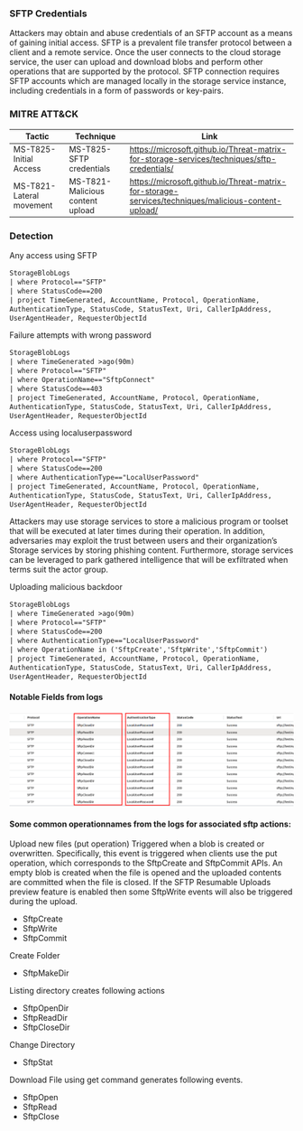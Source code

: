 ### SFTP Credentials
Attackers may obtain and abuse credentials of an SFTP account as a means of gaining initial access. SFTP is a prevalent file transfer protocol between a client and a remote service. Once the user connects to the cloud storage service, the user can upload and download blobs and perform other operations that are supported by the protocol. SFTP connection requires SFTP accounts which are managed locally in the storage service instance, including credentials in a form of passwords or key-pairs.


### MITRE ATT&CK
| Tactic | Technique | Link    |
| ---  | --- | --- |
|MS-T825-Initial Access |MS-T825-SFTP credentials |https://microsoft.github.io/Threat-matrix-for-storage-services/techniques/sftp-credentials/|
|MS-T821-Lateral movement | MS-T821-Malicious content upload|https://microsoft.github.io/Threat-matrix-for-storage-services/techniques/malicious-content-upload/|    


### Detection 
Any access using SFTP  
```
StorageBlobLogs  
| where Protocol=="SFTP"
| where StatusCode==200
| project TimeGenerated, AccountName, Protocol, OperationName, AuthenticationType, StatusCode, StatusText, Uri, CallerIpAddress, UserAgentHeader, RequesterObjectId
```
Failure attempts with wrong password  
```
StorageBlobLogs
| where TimeGenerated >ago(90m)
| where Protocol=="SFTP"
| where OperationName=="SftpConnect"
| where StatusCode==403
| project TimeGenerated, AccountName, Protocol, OperationName, AuthenticationType, StatusCode, StatusText, Uri, CallerIpAddress, UserAgentHeader, RequesterObjectId

```
Access using localuserpassword  
```
StorageBlobLogs  
| where Protocol=="SFTP"
| where StatusCode==200
| where AuthenticationType=="LocalUserPassword"
| project TimeGenerated, AccountName, Protocol, OperationName, AuthenticationType, StatusCode, StatusText, Uri, CallerIpAddress, UserAgentHeader, RequesterObjectId
```
Attackers may use storage services to store a malicious program or toolset that will be executed at later times during their operation. In addition, adversaries may exploit the trust between users and their organization’s Storage services by storing phishing content. Furthermore, storage services can be leveraged to park gathered intelligence that will be exfiltrated when terms suit the actor group.

Uploading malicious  backdoor 

```
StorageBlobLogs
| where TimeGenerated >ago(90m)
| where Protocol=="SFTP"
| where StatusCode==200
| where AuthenticationType=="LocalUserPassword"
| where OperationName in ('SftpCreate','SftpWrite','SftpCommit')
| project TimeGenerated, AccountName, Protocol, OperationName, AuthenticationType, StatusCode, StatusText, Uri, CallerIpAddress, UserAgentHeader, RequesterObjectId
```
#### Notable Fields from logs
![](Images/Sample_Logs.png)  

#### Some common operationnames from the logs for associated sftp actions:


Upload new files (put operation)
Triggered when a blob is created or overwritten.
Specifically, this event is triggered when clients use the put operation, which corresponds to the SftpCreate and SftpCommit APIs. An empty blob is created when the file is opened and the uploaded contents are committed when the file is closed. If the SFTP Resumable Uploads preview feature is enabled then some SftpWrite events will also be triggered during the upload.  
- SftpCreate
- SftpWrite
- SftpCommit

Create Folder  
- SftpMakeDir

Listing directory creates following actions  
- SftpOpenDir
- SftpReadDir
- SftpCloseDir

Change Directory    
- SftpStat
  
Download File using get command generates following events.  
- SftpOpen
- SftpRead
- SftpClose
